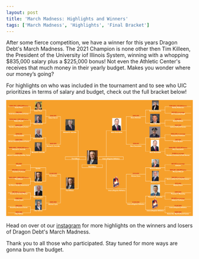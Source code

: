 ```yaml
---
layout: post
title: 'March Madness: Highlights and Winners'
tags: ['March Madness', 'Highlights', 'Final Bracket']
---
```


After some fierce competition, we have a winner for this years Dragon Debt's March Madness. The 2021 Champion is none other then Tim Killeen, the President of the University iof Illinois System, winning with a whopping $835,000 salary plus a $225,000 bonus! Not even the Athletic Center's receives that much money in their yearly budget. Makes you wonder where our money’s going?

For highlights on who was included in the tournament and to see who UIC prioritizes in terms of salary and budget, check out the full bracket below!

![March Madness Final Bracket](/public/images/madness/Winners%20Bracket_Filled.png)


Head on over ot our [instagram](https://www.instagram.com/dragondebtuic/?hl=en) for more highlights on the winners and losers of Dragon Debt's March Madness. 

Thank you to all those who participated. Stay tuned for more ways are gonna burn the budget. 
